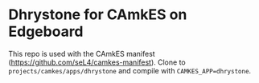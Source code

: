 # Dhrystone for CAmkES on Edgeboard

This repo is used with the CAmkES manifest (https://github.com/seL4/camkes-manifest).  Clone to `projects/camkes/apps/dhrystone` and compile with `CAMKES_APP=dhrystone`.
